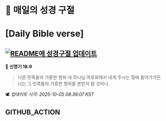 # 🙏 매일의 성경 구절
# [Daily Bible verse]
## [![README에 성경구절 업데이트](https://github.com/DONGSUKA/first_test/actions/workflows/update-readme-bible.yml/badge.svg)](https://github.com/DONGSUKA/first_test/actions/workflows/update-readme-bible.yml)
<!-- START_BIBLE_VERSE -->
📖 **신명기 18:9**
> 다른 민족들의 가증한 행위 네 하나님 여호와께서 네게 주시는 땅에 들어가거든 너는 그 민족들의 가증한 행위를 본받지 말 것이니

🕊️ _업데이트 시각: 2025-10-05 08:39:07 KST_
  <!-- END_BIBLE_VERSE -->
## GITHUB_ACTION
